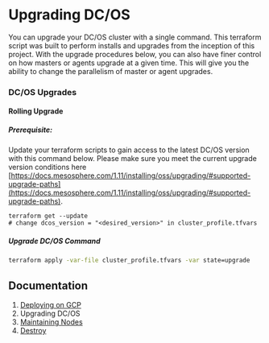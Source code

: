# Upgrading DC/OS  

You can upgrade your DC/OS cluster with a single command. This terraform script was built to perform installs and upgrades from the inception of this project. With the upgrade procedures below, you can also have finer control on how masters or agents upgrade at a given time. This will give you the ability to change the parallelism of master or agent upgrades.

### DC/OS Upgrades

#### Rolling Upgrade

##### Prerequisite:
Update your terraform scripts to gain access to the latest DC/OS version with this command below. Please make sure you meet the current upgrade version conditions here [https://docs.mesosphere.com/1.11/installing/oss/upgrading/#supported-upgrade-paths](https://docs.mesosphere.com/1.11/installing/oss/upgrading/#supported-upgrade-paths).

```
terraform get --update
# change dcos_version = "<desired_version>" in cluster_profile.tfvars
```

##### Upgrade DC/OS Command

```bash
terraform apply -var-file cluster_profile.tfvars -var state=upgrade
```

## Documentation

1. [Deploying on GCP](./INSTALL.md)
2. Upgrading DC/OS
3. [Maintaining Nodes](./MAINTAIN.md)
4. [Destroy](./DESTROY.md)
